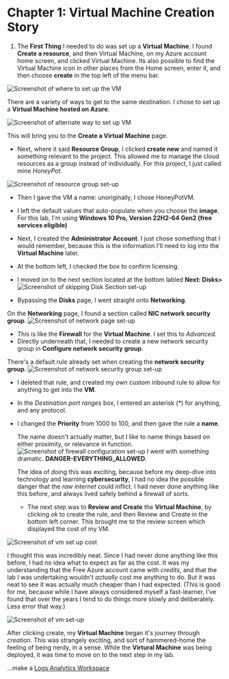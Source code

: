 # Chapter 1: Virtual Machine Creation Story

1. The **First Thing** I needed to do was set up a **Virtual Machine**. I found **Create a resource**, and then Virtual Machine, on my Azure account home screen, and clicked Virtual Machine. Its also possible to find the Virtual Machine icon in other places from the Home screen, enter it, and then choose **create** in the top left of the menu bar.

![Screenshot of where to set up the VM](https://github.com/ZeroTrustAccess/Honeypot/blob/main/all_images/step1_vm1.png)

There are a variety of ways to get to the same destination. I chose to set up a **Virtual Machine hosted on Azure**.

![Screenshot of alternate way to set up VM](https://github.com/ZeroTrustAccess/Honeypot/blob/main/all_images/step1_vm2.png)

This will bring you to the **Create a Virtual Machine** page. 
- Next, where it said **Resource Group**, I clicked **create new** and named it something relevant to the project. This allowed me to manage the cloud resources as a group instead of individually. For this project, I just called mine *HoneyPot*. 

![Screenshot of resource group set-up](https://github.com/ZeroTrustAccess/Honeypot/blob/main/all_images/step1_vm3.png)

- Then I gave the VM a name: unoriginally, I chose HoneyPotVM.
- I left the default values that auto-populate when you choose the **image**. For this lab, I'm using **Windows 10 Pro, Version 22H2-64 Gen2 (free services eligible)**
- Next, I created the **Administrator Account**.
I just chose something that I would remember, because this is the information I'll need to log into the **Virtual Machine** later.

- At the bottom left, I checked the box to confirm licensing.
- I moved on to the next section located at the bottom labled **Next: Disks>**
![Screenshot of skipping Disk Section set-up](https://github.com/ZeroTrustAccess/Honeypot/blob/main/all_images/step1_vm4.png)
- Bypassing the **Disks** page, I went straight onto **Networking**.

On the **Networking** page, I found a section called **NIC network security group**.
![Screenshot of network page set-up](https://github.com/ZeroTrustAccess/Honeypot/blob/main/all_images/step1_vm5.png)
- *This* is like the **Firewall** for the **Virtual Machine**. I set this to *Advanced*.
- Directly underneath that, I needed to create a new network security group in **Configure network security group**.

There's a default rule already set when creating the **network security group**.
![Screenshot of network security group set-up](https://github.com/ZeroTrustAccess/Honeypot/blob/main/all_images/step1_vm6.png)
- I deleted that rule, and created my own custom inbound rule to allow for anything to get into the **VM**.

- In the *Destination port ranges* box, I entered an asterisk (*) for anything, and any protocol.
- I changed the **Priority** from 1000 to 100, and then gave the rule a **name**.

  The name doesn't actually matter, but I like to name things based on either proximity, or relevance in function.
  ![Screenshot of firewall configuration set-up](https://github.com/ZeroTrustAccess/Honeypot/blob/main/all_images/step1_vm7.png)
  I went with something dramatic. **DANGER-EVERYTHING_ALLOWED**.

  The idea of doing this was exciting, because before my deep-dive into technology and learning **cybersecurity**, I had no idea the possible danger that the *raw internet* could inflict. I had never done anything like this before, and always lived safely behind a firewall of sorts.
  - The next step was to **Review and Create** the **Virtual Machine**, by clicking *ok* to create the rule, and then Review and Create in the bottom left corner. This brought me to the review screen which displayed the cost of my VM.

 ![Screenshot of vm set up cost](https://github.com/ZeroTrustAccess/Honeypot/blob/main/all_images/step1_vm8.png)

 I thought this was incredibly neat. Since I had never done anything like this before, I had no idea what to expect as far as the cost. It was my understanding that the Free Azure account came with *credits*, and that the lab I was undertaking wouldn't *actually* cost me anything to do. But it was neat to see it was actually much cheaper than I had expected. (This is good for me, because while I have always considered myself a fast-learner, I've found that over the years I tend to do things more slowly and deliberately. Less error that way.)

![Screenshot of vm set-up](https://github.com/ZeroTrustAccess/Honeypot/blob/main/all_images/step1_vm9.png)

 After clicking create, my **Virtual Machine** began it's journey through *creation*. This was strangely exciting, and sort of hammered-home the feeling of being nerdy, in a sense. While the **Virtural Machine** was being deployed, it was time to move on to the next step in my lab.

 ...make a [Logs Analytics Workspace](https://github.com/ZeroTrustAccess/Honeypot/blob/main/chapters/Step2_LAW.md)
 
